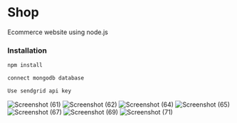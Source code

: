 # Shop
Ecommerce website using node.js
### Installation
```bash
npm install
```
```bash
connect mongodb database
```
```bash
Use sendgrid api key
```
![Screenshot (61)](https://user-images.githubusercontent.com/44703643/91597756-ca766b00-e982-11ea-95e6-9bd9e0f6fb5c.png)
![Screenshot (62)](https://user-images.githubusercontent.com/44703643/91597791-ccd8c500-e982-11ea-9764-415f2acd113d.png)
![Screenshot (64)](https://user-images.githubusercontent.com/44703643/91597806-cd715b80-e982-11ea-9e07-5a7d8f5f9bc4.png)
![Screenshot (65)](https://user-images.githubusercontent.com/44703643/91597831-cea28880-e982-11ea-8077-30f0d0722276.png)
![Screenshot (67)](https://user-images.githubusercontent.com/44703643/91597841-cf3b1f00-e982-11ea-8db8-ac4d22ab2a13.png)
![Screenshot (69)](https://user-images.githubusercontent.com/44703643/91597855-d06c4c00-e982-11ea-9b1f-cc8330ac7961.png)
![Screenshot (71)](https://user-images.githubusercontent.com/44703643/91597866-d104e280-e982-11ea-8e47-d561c17796d1.png)
